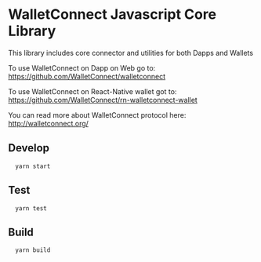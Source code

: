 # WalletConnect Javascript Core Library

This library includes core connector and utilities for both Dapps and Wallets

To use WalletConnect on Dapp on Web go to: https://github.com/WalletConnect/walletconnect

To use WalletConnect on React-Native wallet got to: https://github.com/WalletConnect/rn-walletconnect-wallet

You can read more about WalletConnect protocol here: http://walletconnect.org/

## Develop

```
  yarn start
```

## Test

```
  yarn test
```

## Build

```
  yarn build
```
